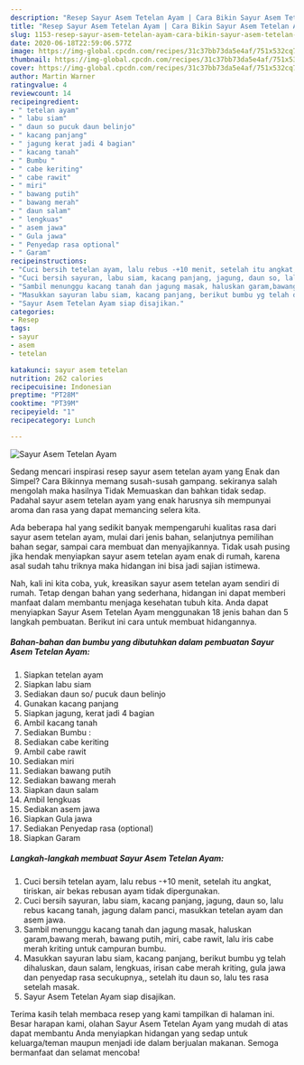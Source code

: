```yaml
---
description: "Resep Sayur Asem Tetelan Ayam | Cara Bikin Sayur Asem Tetelan Ayam Yang Enak dan Simpel"
title: "Resep Sayur Asem Tetelan Ayam | Cara Bikin Sayur Asem Tetelan Ayam Yang Enak dan Simpel"
slug: 1153-resep-sayur-asem-tetelan-ayam-cara-bikin-sayur-asem-tetelan-ayam-yang-enak-dan-simpel
date: 2020-06-18T22:59:06.577Z
image: https://img-global.cpcdn.com/recipes/31c37bb73da5e4af/751x532cq70/sayur-asem-tetelan-ayam-foto-resep-utama.jpg
thumbnail: https://img-global.cpcdn.com/recipes/31c37bb73da5e4af/751x532cq70/sayur-asem-tetelan-ayam-foto-resep-utama.jpg
cover: https://img-global.cpcdn.com/recipes/31c37bb73da5e4af/751x532cq70/sayur-asem-tetelan-ayam-foto-resep-utama.jpg
author: Martin Warner
ratingvalue: 4
reviewcount: 14
recipeingredient:
- " tetelan ayam"
- " labu siam"
- " daun so pucuk daun belinjo"
- " kacang panjang"
- " jagung kerat jadi 4 bagian"
- " kacang tanah"
- " Bumbu "
- " cabe keriting"
- " cabe rawit"
- " miri"
- " bawang putih"
- " bawang merah"
- " daun salam"
- " lengkuas"
- " asem jawa"
- " Gula jawa"
- " Penyedap rasa optional"
- " Garam"
recipeinstructions:
- "Cuci bersih tetelan ayam, lalu rebus -+10 menit, setelah itu angkat, tiriskan, air bekas rebusan ayam tidak dipergunakan."
- "Cuci bersih sayuran, labu siam, kacang panjang, jagung, daun so, lalu rebus kacang tanah, jagung dalam panci, masukkan tetelan ayam dan asem jawa."
- "Sambil menunggu kacang tanah dan jagung masak, haluskan garam,bawang merah, bawang putih, miri, cabe rawit, lalu iris cabe merah kriting untuk campuran bumbu."
- "Masukkan sayuran labu siam, kacang panjang, berikut bumbu yg telah dihaluskan, daun salam, lengkuas, irisan cabe merah kriting, gula jawa dan penyedap rasa secukupnya,, setelah itu daun so, lalu tes rasa setelah masak."
- "Sayur Asem Tetelan Ayam siap disajikan."
categories:
- Resep
tags:
- sayur
- asem
- tetelan

katakunci: sayur asem tetelan 
nutrition: 262 calories
recipecuisine: Indonesian
preptime: "PT28M"
cooktime: "PT39M"
recipeyield: "1"
recipecategory: Lunch

---
```



![Sayur Asem Tetelan Ayam](https://img-global.cpcdn.com/recipes/31c37bb73da5e4af/751x532cq70/sayur-asem-tetelan-ayam-foto-resep-utama.jpg)

Sedang mencari inspirasi resep sayur asem tetelan ayam yang Enak dan Simpel? Cara Bikinnya memang susah-susah gampang. sekiranya salah mengolah maka hasilnya Tidak Memuaskan dan bahkan tidak sedap. Padahal sayur asem tetelan ayam yang enak harusnya sih mempunyai aroma dan rasa yang dapat memancing selera kita.

Ada beberapa hal yang sedikit banyak mempengaruhi kualitas rasa dari sayur asem tetelan ayam, mulai dari jenis bahan, selanjutnya pemilihan bahan segar, sampai cara membuat dan menyajikannya. Tidak usah pusing jika hendak menyiapkan sayur asem tetelan ayam enak di rumah, karena asal sudah tahu triknya maka hidangan ini bisa jadi sajian istimewa.




Nah, kali ini kita coba, yuk, kreasikan sayur asem tetelan ayam sendiri di rumah. Tetap dengan bahan yang sederhana, hidangan ini dapat memberi manfaat dalam membantu menjaga kesehatan tubuh kita. Anda dapat menyiapkan Sayur Asem Tetelan Ayam menggunakan 18 jenis bahan dan 5 langkah pembuatan. Berikut ini cara untuk membuat hidangannya.

<!--inarticleads1-->

##### Bahan-bahan dan bumbu yang dibutuhkan dalam pembuatan Sayur Asem Tetelan Ayam:

1. Siapkan  tetelan ayam
1. Siapkan  labu siam
1. Sediakan  daun so/ pucuk daun belinjo
1. Gunakan  kacang panjang
1. Siapkan  jagung, kerat jadi 4 bagian
1. Ambil  kacang tanah
1. Sediakan  Bumbu :
1. Sediakan  cabe keriting
1. Ambil  cabe rawit
1. Sediakan  miri
1. Sediakan  bawang putih
1. Sediakan  bawang merah
1. Siapkan  daun salam
1. Ambil  lengkuas
1. Sediakan  asem jawa
1. Siapkan  Gula jawa
1. Sediakan  Penyedap rasa (optional)
1. Siapkan  Garam




<!--inarticleads2-->

##### Langkah-langkah membuat Sayur Asem Tetelan Ayam:

1. Cuci bersih tetelan ayam, lalu rebus -+10 menit, setelah itu angkat, tiriskan, air bekas rebusan ayam tidak dipergunakan.
1. Cuci bersih sayuran, labu siam, kacang panjang, jagung, daun so, lalu rebus kacang tanah, jagung dalam panci, masukkan tetelan ayam dan asem jawa.
1. Sambil menunggu kacang tanah dan jagung masak, haluskan garam,bawang merah, bawang putih, miri, cabe rawit, lalu iris cabe merah kriting untuk campuran bumbu.
1. Masukkan sayuran labu siam, kacang panjang, berikut bumbu yg telah dihaluskan, daun salam, lengkuas, irisan cabe merah kriting, gula jawa dan penyedap rasa secukupnya,, setelah itu daun so, lalu tes rasa setelah masak.
1. Sayur Asem Tetelan Ayam siap disajikan.




Terima kasih telah membaca resep yang kami tampilkan di halaman ini. Besar harapan kami, olahan Sayur Asem Tetelan Ayam yang mudah di atas dapat membantu Anda menyiapkan hidangan yang sedap untuk keluarga/teman maupun menjadi ide dalam berjualan makanan. Semoga bermanfaat dan selamat mencoba!
